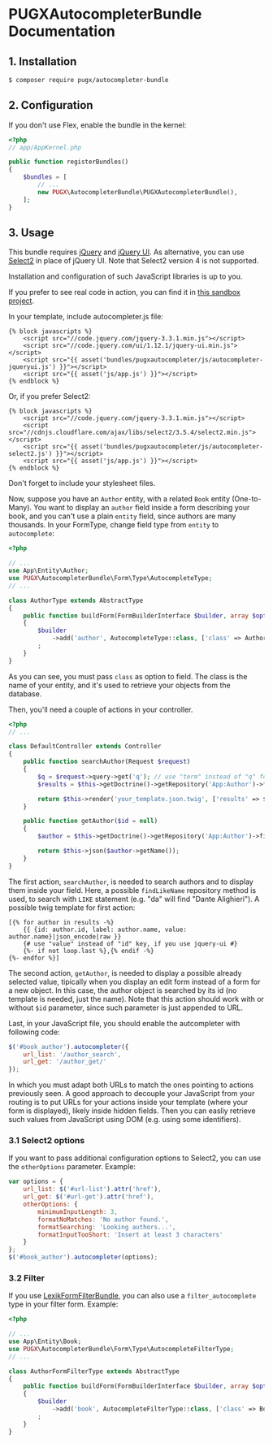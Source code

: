 PUGXAutocompleterBundle Documentation
=====================================

## 1. Installation

``` bash
$ composer require pugx/autocompleter-bundle
```

## 2. Configuration

If you don't use Flex, enable the bundle in the kernel:

``` php
<?php
// app/AppKernel.php

public function registerBundles()
{
    $bundles = [
        // ...
        new PUGX\AutocompleterBundle\PUGXAutocompleterBundle(),
    ];
}
```

## 3. Usage

This bundle requires [jQuery](http://jquery.com/) and [jQuery UI](http://jqueryui.com/).
As alternative, you can use [Select2](https://select2.github.io/) in place of jQuery UI.
Note that Select2 version 4 is not supported.

Installation and configuration of such JavaScript libraries is up to you.

If you prefer to see real code in action, you can find it in [this sandbox project](https://github.com/garak/AutoCompleterSandbox).

In your template, include autocompleter.js file:

``` twig
{% block javascripts %}
    <script src="//code.jquery.com/jquery-3.3.1.min.js"></script>
    <script src="//code.jquery.com/ui/1.12.1/jquery-ui.min.js"></script>
    <script src="{{ asset('bundles/pugxautocompleter/js/autocompleter-jqueryui.js') }}"></script>
    <script src="{{ asset('js/app.js') }}"></script>
{% endblock %}
```

Or, if you prefer Select2:

``` twig
{% block javascripts %}
    <script src="//code.jquery.com/jquery-3.3.1.min.js"></script>
    <script src="//cdnjs.cloudflare.com/ajax/libs/select2/3.5.4/select2.min.js"></script>
    <script src="{{ asset('bundles/pugxautocompleter/js/autocompleter-select2.js') }}"></script>
    <script src="{{ asset('js/app.js') }}"></script>
{% endblock %}
```

Don't forget to include your stylesheet files.

Now, suppose you have an `Author` entity, with a related `Book` entity (One-to-Many).
You want to display an `author` field inside a form describing your book, and you can't
use a plain `entity` field, since authors are many thousands.
In your FormType, change field type from `entity` to `autocomplete`:

``` php
<?php

// ...
use App\Entity\Author;
use PUGX\AutocompleterBundle\Form\Type\AutocompleteType;
// ...

class AuthorType extends AbstractType
{
    public function buildForm(FormBuilderInterface $builder, array $options)
    {
        $builder
            ->add('author', AutocompleteType::class, ['class' => Author::class])
        ;
    }
}
```

As you can see, you must pass `class` as option to field. The class is the name of
your entity, and it's used to retrieve your objects from the database.

Then, you'll need a couple of actions in your controller.

``` php
<?php
// ...

class DefaultController extends Controller
{
    public function searchAuthor(Request $request)
    {
        $q = $request->query->get('q'); // use "term" instead of "q" for jquery-ui
        $results = $this->getDoctrine()->getRepository('App:Author')->findLikeName($q);

        return $this->render('your_template.json.twig', ['results' => $results]);
    }

    public function getAuthor($id = null)
    {
        $author = $this->getDoctrine()->getRepository('App:Author')->find($id);

        return $this->json($author->getName());
    }
}
```

The first action, `searchAuthor`, is needed to search authors and to display them
inside your field. Here, a possible `findLikeName` repository method is used, to
search with `LIKE` statement (e.g. "da" will find "Dante Alighieri").
A possible twig template for first action:

``` twig
[{% for author in results -%}
    {{ {id: author.id, label: author.name, value: author.name}|json_encode|raw }}
    {# use "value" instead of "id" key, if you use jquery-ui #}
    {%- if not loop.last %},{% endif -%}
{%- endfor %}]
```

The second action, `getAuthor`, is needed to display a possible already selected value,
tipically when you display an edit form instead of a form for a new object.
In this case, the author object is searched by its id (no template is needed, just the name).
Note that this action should work with or without `$id` parameter, since such parameter is just appended to URL.

Last, in your JavaScript file, you should enable the autcompleter with following code:

``` javascript
$('#book_author').autocompleter({
    url_list: '/author_search',
    url_get: '/author_get/'
});
```

In which you must adapt both URLs to match the ones pointing to actions previously seen.
A good approach to decouple your JavaScript from your routing is to put URLs for your actions inside
your template (where your form is displayed), likely inside hidden fields. Then you can easliy retrieve
such values from JavaScript using DOM (e.g. using some identifiers).

### 3.1 Select2 options

If you want to pass additional configuration options to Select2, you can use the `otherOptions` parameter.
Example:

``` javascript
var options = {
    url_list: $('#url-list').attr('href'),
    url_get: $('#url-get').attr('href'),
    otherOptions: {
        minimumInputLength: 3,
        formatNoMatches: 'No author found.',
        formatSearching: 'Looking authors...',
        formatInputTooShort: 'Insert at least 3 characters'
    }
};
$('#book_author').autocompleter(options);
```

### 3.2 Filter

If you use [LexikFormFilterBundle](https://github.com/lexik/LexikFormFilterBundle), you can also use a
`filter_autocomplete` type in your filter form.
Example:

``` php
<?php

// ...
use App\Entity\Book;
use PUGX\AutocompleterBundle\Form\Type\AutocompleteFilterType;
// ...

class AuthorFormFilterType extends AbstractType
{
    public function buildForm(FormBuilderInterface $builder, array $options)
    {
        $builder
            ->add('book', AutocompleteFilterType::class, ['class' => Book::class])
        ;
    }
}
```
